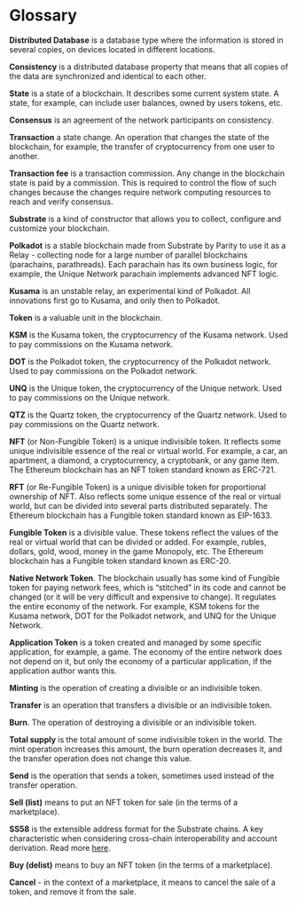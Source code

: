 # Glossary

**Distributed Database** is a database type where the information is stored in several copies, on devices located in different locations.

**Consistency** is a distributed database property that means that all copies of the data are synchronized and identical to each other.

**State** is a state of a blockchain. It describes some current system state. A state, for example, can include user balances, owned by users tokens, etc.

**Consensus** is an agreement of the network participants on consistency.

**Transaction** a state change. An operation that changes the state of the blockchain, for example, the transfer of cryptocurrency from one user to another.

**Transaction fee** is a transaction commission. Any change in the blockchain state is paid by a commission. This is required to control the flow of such changes because the changes require network computing resources to reach and verify consensus.

**Substrate** is a kind of constructor that allows you to collect, configure and customize your blockchain.

**Polkadot** is a stable blockchain made from Substrate by Parity to use it as a Relay - collecting node for a large number of parallel blockchains (parachains, parathreads). Each parachain has its own business logic, for example, the Unique Network parachain implements advanced NFT logic.

**Kusama** is an unstable relay, an experimental kind of Polkadot. All innovations first go to Kusama, and only then to Polkadot.

**Token** is a valuable unit in the blockchain.

**KSM** is the Kusama token, the cryptocurrency of the Kusama network. Used to pay commissions on the Kusama network.

**DOT** is the Polkadot token, the cryptocurrency of the Polkadot network. Used to pay commissions on the Polkadot network.

**UNQ** is the Unique token, the cryptocurrency of the Unique network. Used to pay commissions on the Unique network.

**QTZ** is the Quartz token, the cryptocurrency of the Quartz network. Used to pay commissions on the Quartz network.

**NFT** (or Non-Fungible Token) is a unique indivisible token. It reflects some unique indivisible essence of the real or virtual world. For example, a car, an apartment, a diamond, a cryptocurrency, a cryptobank, or any game item. The Ethereum blockchain has an NFT token standard known as ERC-721.

**RFT** (or Re-Fungible Token) is a unique divisible token for proportional ownership of NFT. Also reflects some unique essence of the real or virtual world, but can be divided into several parts distributed separately. The Ethereum blockchain has a Fungible token standard known as EIP-1633.

**Fungible Token** is a divisible value. These tokens reflect the values of the real or virtual world that can be divided or added. For example, rubles, dollars, gold, wood, money in the game Monopoly, etc. The Ethereum blockchain has a Fungible token standard known as ERC-20.

**Native Network Token**. The blockchain usually has some kind of Fungible token for paying network fees, which is “stitched” in its code and cannot be changed (or it will be very difficult and expensive to change). It regulates the entire economy of the network. For example, KSM tokens for the Kusama network, DOT for the Polkadot network, and UNQ for the Unique Network.

**Application Token** is a token created and managed by some specific application, for example, a game. The economy of the entire network does not depend on it, but only the economy of a particular application, if the application author wants this.

**Minting** is the operation of creating a divisible or an indivisible token.

**Transfer** is an operation that transfers a divisible or an indivisible token.

**Burn**. The operation of destroying a divisible or an indivisible token.

**Total supply** is the total amount of some indivisible token in the world. The mint operation increases this amount, the burn operation decreases it, and the transfer operation does not change this value.

**Send** is the operation that sends a token, sometimes used instead of the transfer operation.

**Sell (list)** means to put an NFT token for sale (in the terms of a marketplace).

**SS58** is the extensible address format for the Substrate chains. A key characteristic when considering cross-chain interoperability and account derivation. Read more [here](https://docs.substrate.io/v3/advanced/ss58/).

**Buy (delist)** means to buy an NFT token (in the terms of a marketplace). 

**Cancel** - in the context of a marketplace, it means to cancel the sale of a token, and remove it from the sale.